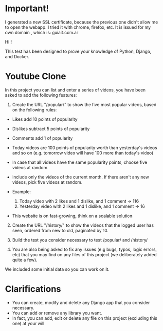 # Important!
I generated a new SSL certificate, because the previous one didn't allow me to open the webapp. I tried it with chrome, firefox, etc. It is issued for my own domain , which is: guiait.com.ar

Hi !

This test has been designed to prove your knowledge of Python, Django, and Docker.

# Youtube Clone

In this project you can list and enter a series of videos, you have been asked to add the following features:

1. Create the URL "/popular/" to show the five most popular videos, based on the following rules:
 - Likes add 10 points of popularity
 - Dislikes subtract 5 points of popularity
 - Comments add 1   of popularity
 - Today videos are 100 points of popularity worth than yesterday's videos and so on (e.g. tomorrow video will have 100 more than today's video)
 - In case that all videos have the same popularity points, choose five videos at random.
 - Include only the videos of the current month. If there aren't any new videos, pick five videos at random.
 - Example:
    1. Today video with 2 likes and 1 dislike, and 1 comment -> 116
    2. Yesterday video with 2 likes and 1 dislike, and 1 comment -> 16

 - This website is on fast-growing, think on a scalable solution

2. Create the URL "/history/" to show the videos that the logged user has seen, ordered from new to old, paginated by 10.

3. Build the test you consider necessary to test /popular/ and /history/

4. You are also being asked to fix any issues (e.g bugs, typos, logic errors, etc) that you may find on any files of this project (we deliberately added quite a few).

We included some initial data so you can work on it.

# Clarifications

* You can create, modify and delete any Django app that you consider necessary.
* You can add or remove any library you want.
* In fact, you can add, edit or delete any file on this project (excluding this one) at your will
